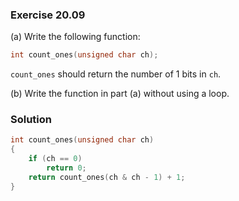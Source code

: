 ### Exercise 20.09

(a) Write the following function:

```c
int count_ones(unsigned char ch);
```

`count_ones` should return the number of 1 bits in `ch`.

(b) Write the function in part (a) without using a loop.

### Solution

```c
int count_ones(unsigned char ch)
{
    if (ch == 0)
        return 0;
    return count_ones(ch & ch - 1) + 1;
}
```
